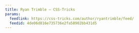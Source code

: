 ```yaml
---
title: Ryan Trimble – CSS-Tricks
params:
  feedlink: https://css-tricks.com/author/ryantrimble/feed/
  feedid: 4de06d816e735736e2fa58902bb431d5
---
```

